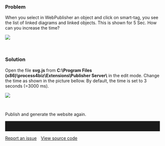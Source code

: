 ### Problem

When you select in WebPublisher an object and click on smart-tag, you
see the list of linked diagrams and linked objects. This is shown for 5
Sec. How can you increase the time?

![](//images.ctfassets.net/utx1h0gfm1om/74s4uckvcIug0cOgIuSOIW/e8fcac21578bd0fb617d1826c48ca79b/328083.png)

 

### Solution

Open the file **svg.js** from **C:\\Program Files
(x86)\\process4biz\\Extensions\\Publisher Server\\** in the edit mode.
Change the time as shown in the picture bellow. By default, the time is
set to 3 seconds (=3000 ms).

![](//images.ctfassets.net/utx1h0gfm1om/3VsPTwEY1qeSkOwiaGs6Uu/ee781eae4ae2b838c9f1cee7bb8fc538/328956.png)

 

Publish and generate the website again.


<hr style="padding-top:2rem" />
<a href="https://github.com/process4/docs/issues" target="_blank" class="bgw btn btn-primary btn-lg shadow-sm">Report an issue</a>
<a href="https://github.com/process4/docs" target="_blank" class="bgw btn btn-primary btn-lg shadow-sm" style="margin-left:10px;">View source code</a>